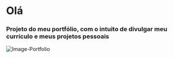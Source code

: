 # Olá
### Projeto do meu portfólio, com o intuito de divulgar meu currículo e meus projetos pessoais
![Image-Portfolio](https://github.com/andrezadesousa/My_Portfolio-Andreza/blob/master/assets/img/img1.jpg)
